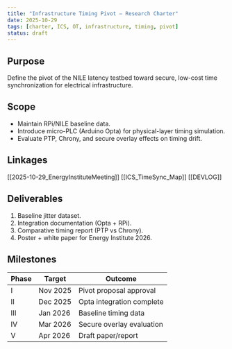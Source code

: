 ```yaml
---
title: "Infrastructure Timing Pivot – Research Charter"
date: 2025-10-29
tags: [charter, ICS, OT, infrastructure, timing, pivot]
status: draft
---
```


## Purpose
Define the pivot of the NILE latency testbed toward secure, low-cost time synchronization for electrical infrastructure.

## Scope
- Maintain RPi/NILE baseline data.
- Introduce micro-PLC (Arduino Opta) for physical-layer timing simulation.
- Evaluate PTP, Chrony, and secure overlay effects on timing drift.

## Linkages
[[2025-10-29_EnergyInstituteMeeting]]
[[ICS_TimeSync_Map]]
[[DEVLOG]]

## Deliverables
1. Baseline jitter dataset.
2. Integration documentation (Opta + RPi).
3. Comparative timing report (PTP vs Chrony).
4. Poster + white paper for Energy Institute 2026.

## Milestones
| Phase | Target | Outcome |
|--------|---------|----------|
| I | Nov 2025 | Pivot proposal approval |
| II | Dec 2025 | Opta integration complete |
| III | Jan 2026 | Baseline timing data |
| IV | Mar 2026 | Secure overlay evaluation |
| V | Apr 2026 | Draft paper/report |
